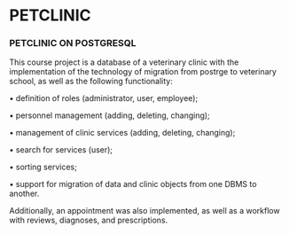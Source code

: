 # PETCLINIC
### **PETCLINIC ON POSTGRESQL**

This course project is a database of a veterinary clinic with the implementation of the technology of migration from postrge to veterinary school, as well as the following functionality:

• definition of roles (administrator, user, employee);

• personnel management (adding, deleting, changing);

• management of clinic services (adding, deleting, changing);

• search for services (user);

• sorting services;

• support for migration of data and clinic objects from one DBMS to another.

Additionally, an appointment was also implemented, as well as a workflow with reviews, diagnoses, and prescriptions.
